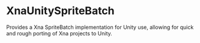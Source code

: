 XnaUnitySpriteBatch
===================

Provides a Xna SpriteBatch implementation for Unity use, allowing for quick and rough porting of Xna projects to Unity.
